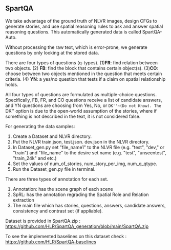 ## SpartQA

We take advantage of the ground truth of NLVR images, design CFGs to generate stories, and use spatial reasoning rules to ask and answer spatial reasoning questions. This automatically generated data is called SpartQA-Auto.

Without processing the raw text, which is error-prone, we generate questions by only looking at the stored data. 

There are four types of questions (q-types). 
(1)**FR**: find relation between two objects. 
(2) **FB**: find the block that contains certain object(s). 
(3)**CO**: choose between two objects mentioned in the question that meets certain criteria. 
(4) **YN**: a yes/no question that tests if a claim on spatial relationship holds.

All four types of questions are formulated as multiple-choice questions.
Specifically, FB, FR, and CO questions receive a list of candidate answers, and YN questions are choosing from Yes, No, or ``DK''~(Do not Know). The `` DK'' option is due to the open-world assumption of the stories, where if something is not described in the text, it is not considered false.


For generating the data samples:
1. Create a Dataset and NLVR directory. 
2. Put the NLVR train.json, test.json. dev.json in the NLVR directory. 
3. In Dataset_gen.py set "file_name1" to the NLVR file (e.g. "test", "dev," or "train") and "file_name" to the desire set name (e.g. "test", "unseentest", "train_24k" and etc.)
4. Set the values of num_of_stories, num_story_per_img, num_q_qtype.     
5. Run the Dataset_gen.py file in terminal.


There are three types of annotation for each set. 
1. Annotation: has the scene graph of each scene
2. SpRL: has the annotation regrading the Spatial Role and Relation extraction
3. The main file which has stories, questions, answers, candidate answers, consistency and contrast set (if appliable).

Dataset is provided in SpartQA.zip : https://github.com/HLR/SpartQA_generation/blob/main/SpartQA.zip

To see the implemented baselines on this dataset check : https://github.com/HLR/SpartQA-baselines
